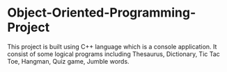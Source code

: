 # Object-Oriented-Programming-Project
This project is built using C++ language which is a console application.
It consist of some logical programs including Thesaurus, Dictionary, Tic Tac Toe, Hangman, Quiz game, Jumble words.
